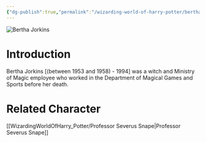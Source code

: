 ```yaml
---
{"dg-publish":true,"permalink":"/wizarding-world-of-harry-potter/bertha-jorkins/","dgPassFrontmatter":true,"created":"","updated":""}
---
```


![Bertha Jorkins](http://rxbg5ysja.bkt.gdipper.com/Bertha_Jorkins.png)
# Introduction
Bertha Jorkins [(between 1953 and 1958) - 1994] was a witch and Ministry of Magic employee who worked in the Department of Magical Games and Sports before her death.

# Related Character
[[WizardingWorldOfHarry_Potter/Professor Severus Snape\|Professor Severus Snape]]
